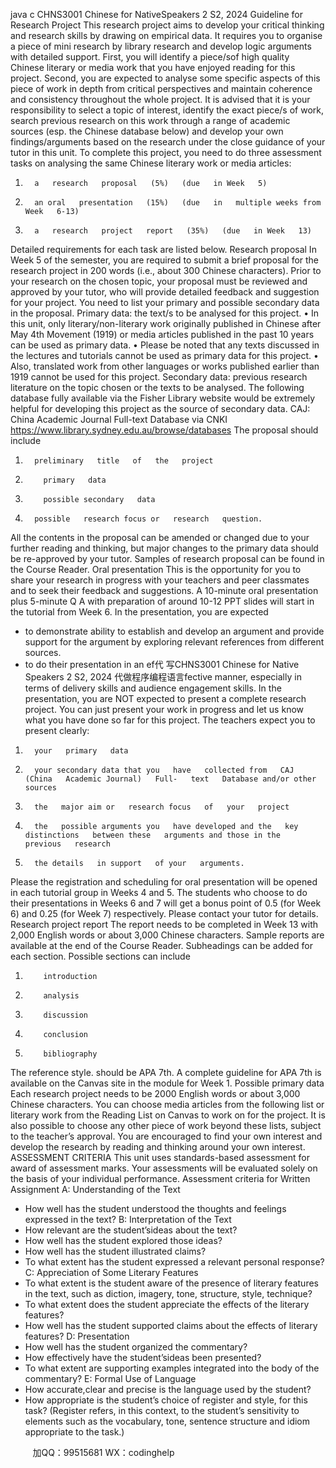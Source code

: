 java c
CHNS3001 Chinese   for   NativeSpeakers   2
S2, 2024
Guideline for   Research   Project
This   research   project aims to develop your critical thinking   and   research   skills   by   drawing   on   empirical data.   It   requires you to organise a   piece   of   mini   research   by   library   research   and develop   logic arguments with detailed support.   First, you will   identify   a   piece/sof   high quality Chinese   literary or   media work that you   have   enjoyed   reading for this   project.
Second, you are expected to analyse   some   specific   aspects   of this   piece   of work   in   depth from critical   perspectives and   maintain coherence and   consistency throughout   the   whole project.   It   is advised that   it   is your   responsibility to select a   topic   of   interest,   identify   the exact   piece/s of work, search   previous   research on this work   through   a   range   of   academic sources   (esp. the Chinese database   below) and   develop your   own   findings/arguments   based   on the   research   under the close guidance of your tutor   in this   unit.
To complete this   project, you   need to do three   assessment tasks   on   analysing the   same   Chinese   literary work or   media   articles:
1)       a   research   proposal   (5%)   (due   in Week   5)
2)       an oral   presentation   (15%)   (due   in   multiple weeks from Week   6-13)
3)       a   research   project   report   (35%)   (due   in Week   13)
Detailed   requirements for each task are   listed   below.
Research   proposal
In Week 5 of the semester, you   are   required   to   submit   a   brief   proposal   for   the   research project   in   200 words   (i.e., about 300 Chinese   characters).   Prior to   your   research   on   the chosen topic, your   proposal   must   be   reviewed and approved   by your tutor, who   will   provide   detailed feedback and suggestion for your   project. You   need to   list   your   primary   and   possible secondary data   in   the   proposal.
Primary data: the text/s to   be analysed for this   project.
•          In this   unit, only   literary/non-literary work originally   published   in   Chinese   after   May      4th    Movement   (1919) or   media articles   published   in the   past   10 years   can   be   used   as   primary   data.
•          Please   be   noted that any   texts discussed   in the   lectures   and   tutorials   cannot   be   used   as   primary data for this   project.
•         Also, translated work from other   languages or works   published   earlier than   1919   cannot   be   used for this   project.
Secondary data:   previous   research   literature on the topic chosen or   the   texts   to   be   analysed.
The following database fully available via the   Fisher   Library website   would   be   extremely   helpful for developing this   project as the source   of   secondary   data.
CAJ: China Academic Journal   Full-text   Database via CNKI
https://www.library.sydney.edu.au/browse/databases
The   proposal should   include
1)       preliminary   title   of   the   project
2)         primary   data
3)         possible secondary   data
4)       possible   research focus or   research   question.
All the contents   in the   proposal can   be amended   or   changed   due to   your   further   reading   and thinking,   but   major changes to the   primary data should   be   re-approved   by your tutor.   Samples of   research   proposal can   be found   in the Course   Reader.
Oral   presentation
This   is the opportunity for you to share your   research   in   progress   with   your   teachers   and peer classmates and to seek their feedback   and   suggestions.   A   10-minute   oral   presentation   plus 5-minute Q  A with   preparation of   around   10-12   PPT   slides   will   start   in the   tutorial from Week 6.   In the   presentation, you are   expected
-   to demonstrate ability to establish and   develop   an   argument   and   provide   support   for   the argument   by exploring   relevant   references from different sources.
-   to do their   presentation   in an ef代 写CHNS3001 Chinese for Native Speakers 2 S2, 2024
代做程序编程语言fective   manner, especially   in   terms   of   delivery   skills   and audience engagement   skills.
In the   presentation, you are   NOT expected to   present a   complete   research   project.   You   can   just   present your work   in   progress and   let   us   know what you   have done   so   far   for   this project. The teachers expect you to   present clearly:
1)       your   primary   data
2)       your secondary data that you   have   collected from   CAJ   (China   Academic Journal)   Full-   text   Database and/or other   sources
3)       the   major aim or   research focus   of   your   project
4)       the   possible arguments you   have developed and the   key   distinctions   between these   arguments and those in the   previous   research
5)       the details   in support   of your   arguments.
Please the   registration and scheduling for oral   presentation   will   be   opened   in   each tutorial group   in Weeks 4 and 5. The   students who   choose   to   do   their   presentations   in   Weeks   6   and   7 will get a   bonus   point of 0.5   (for   Week   6)   and   0.25   (for   Week   7)   respectively.   Please contact your tutor for   details.
Research   project   report
The   report   needs to   be completed   in Week   13 with   2,000   English words or   about   3,000   Chinese characters. Sample   reports are available   at the   end   of the   Course   Reader.
Subheadings can   be added for each section.   Possible   sections   can   include
1)         introduction
2)         analysis
3)         discussion
4)         conclusion
5)         bibliography
The   reference style. should   be APA   7th. A complete guideline   for   APA   7th      is   available   on   the   Canvas site   in the   module for Week   1.
Possible   primary data
Each   research   project   needs to   be   2000   English words or about 3,000   Chinese   characters. You can choose   media articles from the following   list   or   literary   work   from   the   Reading   List   on Canvas to work on for the   project.   It   is   also   possible   to   choose   any   other   piece   of   work            beyond these   lists, subject to the teacher’s approval. You   are   encouraged to   find   your   own      interest and develop the   research   by   reading and thinking   around your   own   interest.
ASSESSMENT CRITERIA
This   unit   uses standards-based assessment for award of   assessment   marks.   Your assessments will   be evaluated solely on the   basis   of your   individual   performance.
Assessment criteria for Written Assignment   A:   Understanding of the Text
-   How   well has   the student understood the   thoughts and   feelings expressed   in   the   text?
B:   Interpretation of the Text
-   How relevant are   the student’sideas about the   text?
-   How   well has   the student explored those ideas?
-   How   well has   the student illustrated claims?
-   To   what extent has   the student expressed a relevant personal response?
C: Appreciation of Some   Literary   Features
-   To   what extent is   the student aware of the presence of   literary   features in   the   text,   such as diction, imagery, tone, structure, style,   technique?
-   To   what extent does   the student appreciate   the effects of the literary   features?
-   How   well has   the student supported claims about the effects of   literary   features?
D:   Presentation
-   How   well has   the student organized the commentary?
-   How   effectively   have   the   student’sideas   been   presented?
-   To   what extent are supporting examples integrated into   the body   of the commentary?
E:   Formal   Use of   Language
-   How   accurate,clear   and   precise   is   the   language   used   by   the   student?
-   How appropriate is the student’s choice of   register   and style,   for   this   task?   (Register   refers, in   this context,   to the student’s sensitivity to   elements such   as   the   vocabulary,   tone, sentence structure and idiom appropriate   to   the   task.)







         
加QQ：99515681  WX：codinghelp
